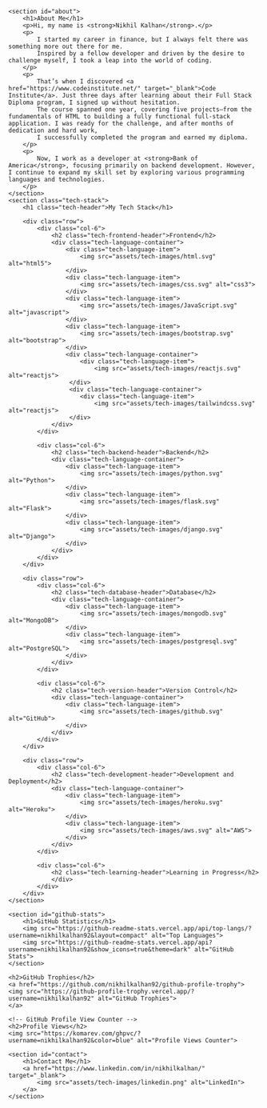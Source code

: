 <!DOCTYPE html>
<html lang="en">
<head>
    <meta charset="UTF-8">
    <meta name="viewport" content="width=device-width, initial-scale=1.0">
    <title>Nikhil Kalhan | GitHub Profile</title>
    <link rel="stylesheet" href="style.css">
</head>
<body>

    <section id="about">
        <h1>About Me</h1>
        <p>Hi, my name is <strong>Nikhil Kalhan</strong>.</p>
        <p>
            I started my career in finance, but I always felt there was something more out there for me. 
            Inspired by a fellow developer and driven by the desire to challenge myself, I took a leap into the world of coding.
        </p>
        <p>
            That’s when I discovered <a href="https://www.codeinstitute.net/" target="_blank">Code Institute</a>. Just three days after learning about their Full Stack Diploma program, I signed up without hesitation. 
            The course spanned one year, covering five projects—from the fundamentals of HTML to building a fully functional full-stack application. I was ready for the challenge, and after months of dedication and hard work,
            I successfully completed the program and earned my diploma.
        </p>
        <p>
            Now, I work as a developer at <strong>Bank of America</strong>, focusing primarily on backend development. However, I continue to expand my skill set by exploring various programming languages and technologies.
        </p>
    </section>
    <section class="tech-stack">
        <h1 class="tech-header">My Tech Stack</h1>
    
        <div class="row">
            <div class="col-6">
                <h2 class="tech-frontend-header">Frontend</h2>
                <div class="tech-language-container">
                    <div class="tech-language-item">
                        <img src="assets/tech-images/html.svg" alt="html5">
                    </div>
                    <div class="tech-language-item">
                        <img src="assets/tech-images/css.svg" alt="css3">
                    </div>
                    <div class="tech-language-item">
                        <img src="assets/tech-images/JavaScript.svg" alt="javascript">
                    </div>
                    <div class="tech-language-item">
                        <img src="assets/tech-images/bootstrap.svg" alt="bootstrap">
                    </div>
                    <div class="tech-language-container">
                        <div class="tech-language-item">
                            <img src="assets/tech-images/reactjs.svg" alt="reactjs">
                     </div>
                     <div class="tech-language-container">
                        <div class="tech-language-item">
                            <img src="assets/tech-images/tailwindcss.svg" alt="reactjs">
                     </div>
                </div>
            </div>
    
            <div class="col-6">
                <h2 class="tech-backend-header">Backend</h2>
                <div class="tech-language-container">
                    <div class="tech-language-item">
                        <img src="assets/tech-images/python.svg" alt="Python">
                    </div>
                    <div class="tech-language-item">
                        <img src="assets/tech-images/flask.svg" alt="Flask">
                    </div>
                    <div class="tech-language-item">
                        <img src="assets/tech-images/django.svg" alt="Django">
                    </div>
                </div>
            </div>
        </div>
    
        <div class="row">
            <div class="col-6">
                <h2 class="tech-database-header">Database</h2>
                <div class="tech-language-container">
                    <div class="tech-language-item">
                        <img src="assets/tech-images/mongodb.svg" alt="MongoDB">
                    </div>
                    <div class="tech-language-item">
                        <img src="assets/tech-images/postgresql.svg" alt="PostgreSQL">
                    </div>
                </div>
            </div>
    
            <div class="col-6">
                <h2 class="tech-version-header">Version Control</h2>
                <div class="tech-language-container">
                    <div class="tech-language-item">
                        <img src="assets/tech-images/github.svg" alt="GitHub">
                    </div>
                </div>
            </div>
        </div>
    
        <div class="row">
            <div class="col-6">
                <h2 class="tech-development-header">Development and Deployment</h2>
                <div class="tech-language-container">
                    <div class="tech-language-item">
                        <img src="assets/tech-images/heroku.svg" alt="Heroku">
                    </div>
                    <div class="tech-language-item">
                        <img src="assets/tech-images/aws.svg" alt="AWS">
                    </div>
                </div>
            </div>
    
            <div class="col-6">
                <h2 class="tech-learning-header">Learning in Progress</h2>
                </div>
            </div>
        </div>
    </section>

    <section id="github-stats">
        <h1>GitHub Statistics</h1>
        <img src="https://github-readme-stats.vercel.app/api/top-langs/?username=nikhilkalhan92&layout=compact" alt="Top Languages">
        <img src="https://github-readme-stats.vercel.app/api?username=nikhilkalhan92&show_icons=true&theme=dark" alt="GitHub Stats">
    </section>

    <h2>GitHub Trophies</h2>
    <a href="https://github.com/nikhilkalhan92/github-profile-trophy">
    <img src="https://github-profile-trophy.vercel.app/?username=nikhilkalhan92" alt="GitHub Trophies">
    </a>

    <!-- GitHub Profile View Counter -->
    <h2>Profile Views</h2>
    <img src="https://komarev.com/ghpvc/?username=nikhilkalhan92&color=blue" alt="Profile Views Counter">
</section>

    <section id="contact">
        <h1>Contact Me</h1>
        <a href="https://www.linkedin.com/in/nikhilkalhan/" target="_blank">
            <img src="assets/tech-images/linkedin.png" alt="LinkedIn">
        </a>
    </section>

</body>
</html>



<!---
nikhilkalhan92/nikhilkalhan92 is a ✨ special ✨ repository because its `README.md` (this file) appears on your GitHub profile.
You can click the Preview link to take a look at your changes.
--->
